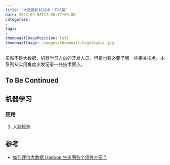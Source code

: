```yaml
---
title: "大数据和AI技术：开坑篇"
date: 2022-09-08T17:58:17+08:00
categories:
- 
tags:
- 
thumbnailImagePosition: left
thumbnailImage: /images/thumbnail/bigdata&ai.jpg
---
```

虽然不是大数据、机器学习方向的开发人员，但是也有必要了解一些相关技术。本系列从实用角度出发记录一些技术要点。
<!--more-->
## To Be Continued
## 机器学习
### 应用
1. 人脸检测
## 参考
- [如何评价大数据 Hadoop 生态圈各个组件介绍？](https://www.zhihu.com/question/483907450)